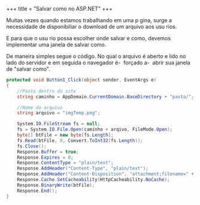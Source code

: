 +++
title = "Salvar como no ASP.NET"
+++

Muitas vezes quando estamos trabalhando em uma p gina, surge a necessidade de disponibiliar o download de um arquivo aos usu rios.

E para que o usu rio possa escolher onde salvar e como, devemos implementar uma janela de salvar como.

De maneira simples segue o código. No qual o arquivo é aberto e lido no lado do servidor e em seguida o navegador é-  forçado a-  abrir sua janela de "salvar como".

```cs
protected void Button1_Click(object sender, EventArgs e)
{
    //Pasta dentro do site
    string caminho = AppDomain.CurrentDomain.BaseDirectory + "pasta/";

    //Nome do arquivo
    string arquivo = "imgTemp.png";

    System.IO.FileStream fs = null;
    fs = System.IO.File.Open(caminho + arqivo, FileMode.Open);
    byte[] btFile = new byte[fs.Length];
    fs.Read(btFile, 0, Convert.ToInt32(fs.Length));
    fs.Close();
    Response.Buffer = true;
    Response.Expires = 0;
    Response.ContentType = "plain/text";
    Response.AddHeader("Content-Type", "plain/text");
    Response.AddHeader("Content-Disposition", "attachment;filename=" + arquivo);
    Response.Cache.SetCacheability(HttpCacheability.NoCache);
    Response.BinaryWrite(btFile);
    Response.End();
}
```

